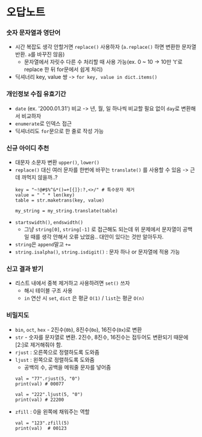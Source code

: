 # 오답노트

### 숫자 문자열과 영단어
- 시간 복잡도 생각 안할거면 `replace()` 사용하자 (`a.replace()` 하면 변환한 문자열 반환. `a`를 바꾸진 않음)
    - 문자열에서 자릿수 다른 수 처리할 때 사용 가능(ex. 0 ~ 10 -> 10만 't'로 replace 한 뒤 for문에서 쉽게 처리)  
- 딕셔너리 key, value 쌍 -> `for key, value in dict.items()`

### 개인정보 수집 유효기간
- `date` (ex. '2000.01.31') 비교 -> 년, 월, 일 하나씩 비교할 필요 없이 `day`로 변환해서 비교하자
- `enumerate`로 인덱스 접근
- 딕셔너리도 `for`문으로 한 줄로 작성 가능

### 신규 아이디 추천
- 대문자 소문자 변환 `upper()`, `lower()`
- `replace()` 대신 여러 문자를 한번에 바꾸는 `translate()` 를 사용할 수 있음 -> 근데 까먹지 않을까..?
    ```
    key = "~!@#$%^&*()=+[{]}:?,<>/" # 특수문자 제거
    value = " " * len(key)
    table = str.maketrans(key, value)
    
    my_string = my_string.translate(table) 
    ```
- `startswidth()`, `endswidth()` 
    - 그냥 `string[0]`, `string[-1]` 로 접근해도 되는데 위 문제에서 문자열이 공백일 때를 생각 안해서 오류 났었음.. 대안이 있다는 것만 알아두자.
- `string`은 `append`말고 `+=`
- `string.isalpha()`, `string.isdigit()` : 문자 하나 or 문자열에 적용 가능

### 신고 결과 받기
- 리스트 내에서 중복 제거하고 사용하려면 `set()` 쓰자
    - 해시 테이블 구조 사용
    - `in` 연산 시 `set`, `dict` 은 평균 `O(1)` / `list`는 평균 `O(n)`

### 비밀지도
- `bin`, `oct`, `hex` - 2진수(`0b`), 8진수(`0o`), 16진수(`0x`)로 변환
- `str` - 숫자를 문자열로 변환. 2진수, 8진수, 16진수는 접두어도 변환되기 때문에 [2:]로 제거해줘야 함.
- `rjust` : 오른쪽으로 정렬하도록 도와줌
- `ljust` : 왼쪽으로 정렬하도록 도와줌
    - 공백의 수, 공백을 메워줄 문자를 넣어줌
    ```
    val = "77".rjust(5, "0")
    print(val) # 00077

    val = "222".ljust(5, "0")
    print(val) # 22200
    ```
- `zfill` : 0을 왼쪽에 채워주는 역할
    ```
    val = "123".zfill(5)
    print(val)  # 00123
    ```